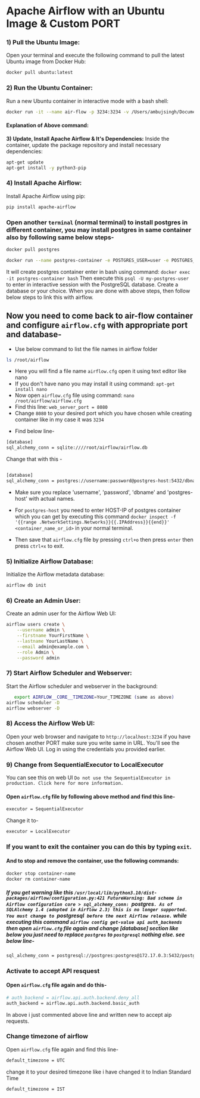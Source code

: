 # Apache Airflow with an Ubuntu Image & Custom PORT

### 1) Pull the Ubuntu Image:
   Open your terminal and execute the following command to pull the latest Ubuntu image from Docker Hub:

   ```bash
   docker pull ubuntu:latest
   ```

### 2) Run the Ubuntu Container:
   Run a new Ubuntu container in interactive mode with a bash shell:

   ```bash
   docker run -it --name air-flow -p 3234:3234 -v /Users/ambujsingh/Documents/Airflow/dags:/opt/airflow/dags -e TZ=Your_TIMEZONE ubuntu:latest /bin/bash
   ```
   #### Explanation of Above command:

   **3) Update, Install Apache Airflow & It's Dependencies:**
   Inside the container, update the package repository and install necessary dependencies:

   ```bash
   apt-get update
   apt-get install -y python3-pip
   ```

### 4) Install Apache Airflow:
   Install Apache Airflow using pip:

   ```bash
   pip install apache-airflow
   ```

### Open another `terminal` (normal terminal) to install postgres in different container, you may install postgres in same container also by following same below steps-
   ```bash
   docker pull postgres
   ```
   ```bash 
   docker run --name postgres-container -e POSTGRES_USER=user -e POSTGRES_PASSWORD=password -d -p 5432:5432 postgres
   ```
   It will create postgres container enter in bash using command: `docker exec -it postgres-container bash`
      Then execute this `psql -U my-postgres-user` to enter in interactive session with the PostgreSQL database. Create a database or your choice.
      When you are done with above steps, then follow below steps to link this with airflow.

  

## Now you need to come back to air-flow container and configure `airflow.cfg` with appropriate port and database-
- Use below command to list the file names in airflow folder
```bash
ls /root/airflow
```
- Here you will find a file name `airflow.cfg` open it using text editor like nano
- If you don't have nano you may install it using command: `apt-get install nano`
- Now open `airflow.cfg` file using command: `nano /root/airflow/airflow.cfg`
- Find this line: `web_server_port = 8080`
- Change `8080` to your desired port which you have chosen while creating container like in my case it was `3234`
* Find below line- 
```bash
[database]
sql_alchemy_conn = sqlite:////root/airflow/airflow.db
```
Change that with this -
```bash

[database]
sql_alchemy_conn = postgres://username:password@postgres-host:5432/dbname


```
- Make sure you replace 'username', 'password', 'dbname' and 'postgres-host' with actual names.
- For `postgres-host` you need to enter HOST-IP of postgres container which you can get by executing this command `docker inspect -f '{{range .NetworkSettings.Networks}}{{.IPAddress}}{{end}}' <container_name_or_id>` in your normal terminal.

- Then save that `airflow.cfg` file by pressing `ctrl+o` then press `enter` then press `ctrl+x` to exit.


### 5) Initialize Airflow Database:
   Initialize the Airflow metadata database:

   ```bash
   airflow db init
   ```

### 6) Create an Admin User:
   Create an admin user for the Airflow Web UI:

   ```bash
   airflow users create \
       --username admin \
       --firstname YourFirstName \
       --lastname YourLastName \
       --email admin@example.com \
       --role Admin \
       --password admin
   ```

### 7) Start Airflow Scheduler and Webserver:
   Start the Airflow scheduler and webserver in the background:
```bash
   export AIRFLOW__CORE__TIMEZONE=Your_TIMEZONE (same as above)
airflow scheduler -D
airflow webserver -D
```

### 8) Access the Airflow Web UI:
   Open your web browser and navigate to `http://localhost:3234` if you have chosen another PORT make sure you write same in URL. You'll see the Airflow Web UI. Log in using the credentials you provided earlier.

### 9) Change from SequentialExecutor to LocalExecutor
You can see this on web UI `Do not use the SequentialExecutor in production. Click here for more information.`

#### Open `airflow.cfg` file by following above method and find this line-
```bash
executor = SequentialExecutor
```
Change it to-
```bash
executor = LocalExecutor
```




### If you want to exit the container you can do this by typing `exit`. 
#### And to stop and remove the container, use the following commands:

```bash
docker stop container-name
docker rm container-name
``` 

##### If you get warning like this `/usr/local/lib/python3.10/dist-packages/airflow/configuration.py:421 FutureWarning: Bad scheme in Airflow configuration core > sql_alchemy_conn: `postgres`. As of SQLAlchemy 1.4 (adopted in Airflow 2.3) this is no longer supported.  You must change to `postgresql` before the next Airflow release.` while executing this command `airflow config get-value api auth_backends` then open `airflow.cfg` file again and change [database] section like below you just need to replace `postgres` to `postgresql` nothing else. see below line-


```bash
sql_alchemy_conn = postgresql://postgres:postgres@172.17.0.3:5432/postgres
```

### Activate to accept API resquest 
#### Open `airflow.cfg` file again and do this- 
```bash
# auth_backend = airflow.api.auth.backend.deny_all
auth_backend = airflow.api.auth.backend.basic_auth
```
In above i just commented above line and written new to accept aip requests.


### Change timezone of airflow 
Open `airflow.cfg` file again and find this line-
```bash
default_timezone = UTC
```
change it to your desired timezone like i have changed it to Indian Standard Time
```bash
default_timezone = IST
``` 
